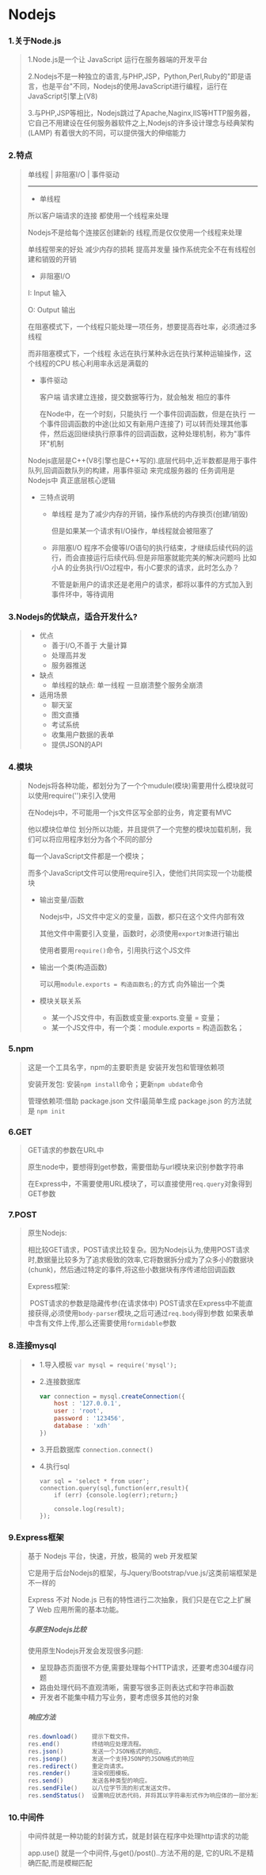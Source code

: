 # Nodejs

### 1.关于Node.js

> 1.Node.js是一个让 JavaScript 运行在服务器端的开发平台
>
> 2.Nodejs不是一种独立的语言,与PHP,JSP，Python,Perl,Ruby的"即是语言，也是平台"不同，Nodejs的使用JavaScript进行编程，运行在JavaScript引擎上(V8)
>
> 3.与PHP,JSP等相比，Nodejs跳过了Apache,Naginx,IIS等HTTP服务器，它自己不用建设在任何服务器软件之上,Nodejs的许多设计理念与经典架构(LAMP) 有着很大的不同，可以提供强大的伸缩能力

### 2.特点

> 单线程 | 非阻塞I/O | 事件驱动
>
> ---------------------------------------------------------------------------------------------------------------------------------------
>
> - 单线程
>
> 所以客户端请求的连接 都使用一个线程来处理
>
> Nodejs不是给每个连接区创建新的 线程,而是仅仅使用一个线程来处理
>
> 单线程带来的好处 减少内存的损耗 提高并发量 操作系统完全不在有线程创建和销毁的开销
>
> - 非阻塞I/O
>
> I: Input 输入
>
> O: Output 输出
>
> 在阻塞模式下，一个线程只能处理一项任务，想要提高吞吐率，必须通过多线程
>
> 而非阻塞模式下，一个线程 永远在执行某种永远在执行某种运输操作，这个线程的CPU 核心利用率永远是满载的
>
> - 事件驱动
>
>   客户端 请求建立连接，提交数据等行为，就会触发 相应的事件
>
>   在Node中，在一个时刻，只能执行 一个事件回调函数，但是在执行 一个事件回调函数的中途(比如又有新用户连接了) 可以转而处理其他事件，然后返回继续执行原事件的回调函数，这种处理机制，称为"事件环"机制
>
> Nodejs底层是C++(V8引擎也是C++写的).底层代码中,近半数都是用于事件队列,回调函数队列的构建，用事件驱动 来完成服务器的 任务调用是Nodejs中 真正底层核心逻辑
>
> - 三特点说明
>
>   - 单线程 是为了减少内存的开销，操作系统的内存换页(创建/销毁) 
>
>     但是如果某一个请求有I/O操作，单线程就会被阻塞了
>
>   - 非阻塞I/O 程序不会傻等I/O语句的执行结束，才继续后续代码的运行，而会直接运行后续代码.但是非阻塞就能完美的解决问题吗 比如 小A 的业务执行I/O过程中，有小C要求的请求，此时怎么办？
>
>     不管是新用户的请求还是老用户的请求，都将以事件的方式加入到事件环中，等待调用

### 3.Nodejs的优缺点，适合开发什么?

> * 优点
>   * 善于I/O,不善于 大量计算
>   * 处理高并发
>   * 服务器推送
> * 缺点
>   * 单线程的缺点: 单一线程 一旦崩溃整个服务全崩溃
> * 适用场景
>   * 聊天室
>   * 图文直播
>   * 考试系统
>   * 收集用户数据的表单
>   * 提供JSON的API

### 4.模块

> Nodejs将各种功能，都划分为了一个个mudule(模块)需要用什么模块就可以使用require('')来引入使用
>
> 在Nodejs中，不可能用一个js文件区写全部的业务，肯定要有MVC
>
> 他以模块位单位 划分所以功能，并且提供了一个完整的模块加载机制，我们可以将应用程序划分为各个不同的部分
>
> 每一个JavaScript文件都是一个模块；
>
> 而多个JavaScript文件可以使用require引入，使他们共同实现一个功能模块
>
> * 输出变量/函数
>
>   Nodejs中，JS文件中定义的变量，函数，都只在这个文件内部有效
>
>   其他文件中需要引入变量，函数时，必须使用`export对象`进行输出
>
>   使用者要用`require()`命令，引用执行这个JS文件
>
> * 输出一个类(构造函数)
>
>   可以用`module.exports = 构造函数名;`的方式 向外输出一个类
>
> * 模块关联关系
>
>   * 某一个JS文件中，有函数或变量:exports.变量 = 变量；
>   * 某一个JS文件中，有一个类：module.exports = 构造函数名；

### 5.npm

> 这是一个工具名字，npm的主要职责是 安装开发包和管理依赖项
>
> 安装开发包: 安装`npm install`命令；更新`npm ubdate`命令
>
> 管理依赖项:借助 package.json 文件l最简单生成 package.json 的方法就是 `npm init`

### 6.GET

> GET请求的参数在URL中
>
> 原生node中，要想得到get参数，需要借助与url模块来识别参数字符串
>
> 在Express中，不需要使用URL模块了，可以直接使用`req.query`对象得到GET参数

### 7.POST

> 原生Nodejs:
>
> ​					相比较GET请求，POST请求比较复杂。因为Nodejs认为,使用POST请求时,数据量比较多为了追求极致的效率,它将数据拆分成为了众多小的数据块(chunk)，然后通过特定的事件,将这些小数据块有序传递给回调函数
>
> Express框架:
>
> ​					POST请求的参数是隐藏传参(在请求体中) POST请求在Express中不能直接获得,必须使用`body-parser`模块,之后可通过`req.body`得到参数 如果表单中含有文件上传,那么还需要使用`formidable`参数

### 8.连接mysql

> * 1.导入模板 `var mysql = require('mysql');`
>
> * 2.连接数据库  
>
>   ```javascript
>   var connection = mysql.createConnection({
>   	host : '127.0.0.1',
>   	user : 'root',
>   	password : '123456',
>   	database : 'xdh'
>   })
>   ```
>
> * 3.开启数据库 ``connection.connect()``
>
> * 4.执行sql
>
>   ```
>   var sql = 'select * from user';
>   connection.query(sql,function(err,result){
>   	if (err) {console.log(err);return;}
>   	
>   	console.log(result);
>   });
>   ```
>
>   

### 9.Express框架

> 基于 Nodejs 平台，快速，开放，极简的 web 开发框架
>
> 它是用于后台Nodejs的框架，与Jquery/Bootstrap/vue.js/这类前端框架是不一样的
>
> Express 不对 Node.js 已有的特性进行二次抽象，我们只是在它之上扩展了 Web 应用所需的基本功能。
>
> ##### 与原生Nodejs比较
>
> 使用原生Nodejs开发会发现很多问题:
>
> * 呈现静态页面很不方便,需要处理每个HTTP请求，还要考虑304缓存问题
> * 路由处理代码不直观清晰，需要写很多正则表达式和字符串函数
> * 开发者不能集中精力写业务，要考虑很多其他的对象
>
> ##### 响应方法
>
> ```javascript
> res.download()    提示下载文件。
> res.end()         终结响应处理流程。
> res.json()        发送一个JSON格式的响应。
> res.jsonp()       发送一个支持JSONP的JSON格式的响应
> res.redirect()    重定向请求。
> res.render()      渲染视图模板。
> res.send()        发送各种类型的响应。
> res.sendFile()    以八位字节流的形式发送文件。
> res.sendStatus()  设置响应状态代码，并将其以字符串形式作为响应体的一部分发送。
> ```

### 10.中间件

> 中间件就是一种功能的封装方式，就是封装在程序中处理http请求的功能
>
> app.use() 就是一个中间件,与get()/post()..方法不用的是,
> 它的URL不是精确匹配,而是模糊匹配

